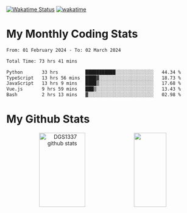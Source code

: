[![Wakatime Status](https://github.com/noopurphalak/noopurphalak/workflows/wakatime-status-update/badge.svg)](https://github.com/noopurphalak/noopurphalak/actions/workflows/main.yml)
[![wakatime](https://wakatime.com/badge/user/80ace140-ef40-4fdd-b8ed-f3be3d2e1aea.svg)](https://wakatime.com/@80ace140-ef40-4fdd-b8ed-f3be3d2e1aea)

# My Monthly Coding Stats

<!--START_SECTION:waka-->

```txt
From: 01 February 2024 - To: 02 March 2024

Total Time: 73 hrs 41 mins

Python       33 hrs          ███████████░░░░░░░░░░░░░░   44.34 %
TypeScript   13 hrs 56 mins  ████▓░░░░░░░░░░░░░░░░░░░░   18.73 %
JavaScript   13 hrs 9 mins   ████▒░░░░░░░░░░░░░░░░░░░░   17.68 %
Vue.js       9 hrs 59 mins   ███▒░░░░░░░░░░░░░░░░░░░░░   13.43 %
Bash         2 hrs 13 mins   ▓░░░░░░░░░░░░░░░░░░░░░░░░   02.98 %
```

<!--END_SECTION:waka-->

# My Github Stats
<div style="text-align: center;">
  <img width="49%" height="195px" src="https://github-readme-stats-sigma-five.vercel.app/api?username=noopurphalak&show_icons=true&count_private=true&hide_border=true&title_color=ecf2f8&icon_color=0d1117&text_color=FFFFFF&bg_color=0d1117" alt="DGS1337 github stats" />
  <img width="41%" height="195px" src="https://github-readme-stats-sigma-five.vercel.app/api/top-langs/?username=noopurphalak&layout=compact&hide_border=true&title_color=ecf2f8&text_color=FFFFFF&bg_color=0d1117" />
</div>
